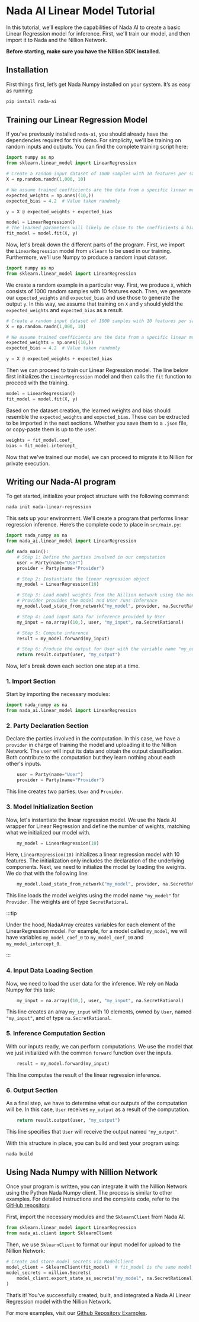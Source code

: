# Nada AI Linear Model Tutorial

In this tutorial, we’ll explore the capabilities of Nada AI to create a basic Linear Regression model for inference. First, we'll train our model, and then import it to Nada and the Nillion Network.

**Before starting, make sure you have the Nillion SDK installed.**

## Installation

First things first, let’s get Nada Numpy installed on your system. It’s as easy as running:
```bash
pip install nada-ai
```

## Training our Linear Regression Model

If you've previously installed `nada-ai`, you should already have the dependencies required for this demo. For simplicity, we'll be training on random inputs and outputs. You can find the complete training script here:

```python
import numpy as np
from sklearn.linear_model import LinearRegression

# Create a random input dataset of 1000 samples with 10 features per sample
X = np.random.randn(1,000, 10)

# We assume trained coefficients are the data from a specific linear model
expected_weights = np.ones((10,))
expected_bias = 4.2  # Value taken randomly

y = X @ expected_weights + expected_bias

model = LinearRegression()
# The learned parameters will likely be close to the coefficients & bias we used to generate the data
fit_model = model.fit(X, y)
```

Now, let's break down the different parts of the program. First, we import the `LinearRegression` model from `sklearn` to be used in our training. Furthermore, we'll use Numpy to produce a random input dataset.

```python
import numpy as np
from sklearn.linear_model import LinearRegression
```

We create a random example in a particular way. First, we produce `X`, which consists of 1000 random samples with 10 features each. Then, we generate our `expected_weights` and `expected_bias` and use those to generate the output `y`. In this way, we assume that training on `X` and `y` should yield the `expected_weights` and `expected_bias` as a result.

```python
# Create a random input dataset of 1000 samples with 10 features per sample
X = np.random.randn(1,000, 10)

# We assume trained coefficients are the data from a specific linear model
expected_weights = np.ones((10,))
expected_bias = 4.2  # Value taken randomly

y = X @ expected_weights + expected_bias
```

Then we can proceed to train our Linear Regression model. The line below first initializes the `LinearRegression` model and then calls the `fit` function to proceed with the training.

```python
model = LinearRegression()
fit_model = model.fit(X, y)
```

Based on the dataset creation, the learned weights and bias should resemble the `expected_weights` and `expected_bias`. These can be extracted to be imported in the next sections. Whether you save them to a `.json` file, or copy-paste them is up to the user.

```python
weights = fit_model.coef_
bias = fit_model.intercept_
```

Now that we've trained our model, we can proceed to migrate it to Nillion for private execution.

## Writing our Nada-AI program

To get started, initialize your project structure with the following command:
```bash
nada init nada-linear-regression
```

This sets up your environment. We'll create a program that performs linear regression inference. Here’s the complete code to place in `src/main.py`:

```python
import nada_numpy as na
from nada_ai.linear_model import LinearRegression

def nada_main():
    # Step 1: Define the parties involved in our computation
    user = Party(name="User")
    provider = Party(name="Provider")

    # Step 2: Instantiate the linear regression object
    my_model = LinearRegression(10)

    # Step 3: Load model weights from the Nillion network using the model name as ID
    # Provider provides the model and User runs inference
    my_model.load_state_from_network("my_model", provider, na.SecretRational)

    # Step 4: Load input data for inference provided by User
    my_input = na.array((10,), user, "my_input", na.SecretRational)

    # Step 5: Compute inference
    result = my_model.forward(my_input)

    # Step 6: Produce the output for User with the variable name "my_output"
    return result.output(user, "my_output")
```

Now, let's break down each section one step at a time.

### 1. Import Section

Start by importing the necessary modules:
```python
import nada_numpy as na
from nada_ai.linear_model import LinearRegression
```

### 2. Party Declaration Section

Declare the parties involved in the computation. In this case, we have a `provider` in charge of training the model and uploading it to the Nillion Network. The `user` will input its data and obtain the output classification. Both contribute to the computation but they learn nothing about each other's inputs.
```python
    user = Party(name="User")
    provider = Party(name="Provider")
```
This line creates two parties: `User` and `Provider`. 

### 3. Model Initialization Section

Now, let's instantiate the linear regression model. We use the Nada AI wrapper for Linear Regression and define the number of weights, matching what we initialized our model with.

```python
    my_model = LinearRegression(10)
```
Here, `LinearRegression(10)` initializes a linear regression model with 10 features. The initialization only includes the declaration of the underlying components. Next, we need to initialize the model by loading the weights. We do that with the following line:

```python
    my_model.load_state_from_network("my_model", provider, na.SecretRational)
```
This line loads the model weights using the model name `"my_model"` for `Provider`. The weights are of type `SecretRational`. 

:::tip

Under the hood, NadaArray creates variables for each element of the LinearRegression model. For example, for a model called `my_model`, we will have variables `my_model_coef_0` to `my_model_coef_10` and `my_model_intercept_0`.

:::

### 4. Input Data Loading Section

Now, we need to load the user data for the inference. We rely on Nada Numpy for this task:
```python
    my_input = na.array((10,), user, "my_input", na.SecretRational)
```
This line creates an array `my_input` with 10 elements, owned by `User`, named `"my_input"`, and of type `na.SecretRational`.

### 5. Inference Computation Section

With our inputs ready, we can perform computations. We use the model that we just initialized with the common `forward` function over the inputs.
```python
    result = my_model.forward(my_input)
```
This line computes the result of the linear regression inference.

### 6. Output Section

As a final step, we have to determine what our outputs of the computation will be. In this case, `User` receives `my_output` as a result of the computation.
```python
    return result.output(user, "my_output")
```
This line specifies that `User` will receive the output named `"my_output"`.

With this structure in place, you can build and test your program using:
```bash
nada build
```

## Using Nada Numpy with Nillion Network

Once your program is written, you can integrate it with the Nillion Network using the Python Nada Numpy client. The process is similar to other examples. For detailed instructions and the complete code, refer to the [GitHub repository](https://github.com/NillionNetwork/nada-ai/blob/main/examples/linear_regression/network/compute.py).

First, import the necessary modules and the `SklearnClient` from Nada AI.
```python
from sklearn.linear_model import LinearRegression
from nada_ai.client import SklearnClient
```

Then, we use `SklearnClient` to format our input model for upload to the Nillion Network:
```python
# Create and store model secrets via ModelClient
model_client = SklearnClient(fit_model)  # fit_model is the same model used for training
model_secrets = nillion.Secrets(
    model_client.export_state_as_secrets("my_model", na.SecretRational)
)
```

That’s it! You’ve successfully created, built, and integrated a Nada AI Linear Regression model with the Nillion Network.

For more examples, visit our [Github Repository Examples](https://github.com/NillionNetwork/nada-ai/tree/main/examples).
